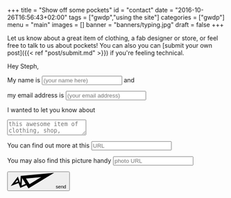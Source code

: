 +++
title = "Show off some pockets"
id = "contact"
date = "2016-10-26T16:56:43+02:00"
tags = ["gwdp","using the site"]
categories = ["gwdp"]
menu = "main"
images = []
banner = "banners/typing.jpg"
draft = false
+++

Let us know about a great item of clothing, a fab designer or store, or feel free to talk to us about pockets! You can also you can [submit your own post]({{< ref "post/submit.md" >}}) if you're feeling technical.

<div id="contactcontainer">
<form id="contact-form" method="post" action="https://formspree.io/stephanie.g.locke+gwdpformspree@gmail.com">
<input type="hidden" name="_subject" value="GDWP contact">
  <p>Hey Steph,</p>
  <p>My
    <label for="your-name">name</label> is
    <input type="text" name="your-name" id="your-name" minlength="3" placeholder="(your name here)" required> and</p>

  <p>my
    <label for="email">email address</label> is
    <input type="email" name="your-email" id="email" placeholder="(your email address)" required>
  </p>

  <p> I wanted to let you know about </p>

  <p>
    <textarea name="your-message" id="your-message" placeholder="this awesome item of clothing, shop, designer, or something else" class="expanding" required></textarea>
  </p>
  <p>You can 
    <label for="your-name">find out more</label> at this
    <input type="text" name="your-name" id="your-name" minlength="3" placeholder="URL" ></p>
 <p>You may also find this <label for="your-name">picture</label> handy 
    <input type="text" name="your-name" id="your-name" minlength="3" placeholder="photo URL" ></p>
  <p>	
<input type="text" name="_gotcha" style="display:none" />
    <button type="submit">
      <svg version="1.1" class="send-icn" xmlns="http://www.w3.org/2000/svg" xmlns:xlink="http://www.w3.org/1999/xlink" x="0px" y="0px" width="100px" height="36px" viewBox="0 0 100 36" enable-background="new 0 0 100 36" xml:space="preserve">
        <path d="M100,0L100,0 M23.8,7.1L100,0L40.9,36l-4.7-7.5L22,34.8l-4-11L0,30.5L16.4,8.7l5.4,15L23,7L23.8,7.1z M16.8,20.4l-1.5-4.3
	l-5.1,6.7L16.8,20.4z M34.4,25.4l-8.1-13.1L25,29.6L34.4,25.4z M35.2,13.2l8.1,13.1L70,9.9L35.2,13.2z" />
      </svg>
      <small>send</small>
    </button>
  </p>
</form>
</div>
